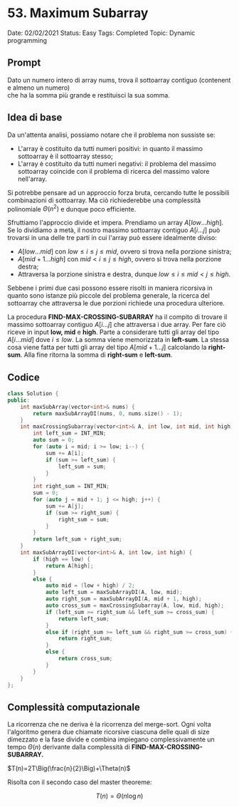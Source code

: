 <script src="https://cdn.mathjax.org/mathjax/latest/MathJax.js?config=TeX-AMS-MML_HTMLorMML" type="text/javascript"></script> 
# 53. Maximum Subarray

Date: 02/02/2021
Status: Easy
Tags: Completed
Topic: Dynamic programming

## Prompt

Dato un numero intero di array nums, trova il sottoarray contiguo (contenente almeno un numero) che ha la somma più grande e restituisci la sua somma.

## Idea di base

Da un'attenta analisi, possiamo notare che il problema non sussiste se:

- L'array è costituito da tutti numeri positivi: in quanto il massimo sottoarray è il sottoarray stesso;
- L'array è costituito da tutti numeri negativi: il problema del massimo sottoarray coincide con il problema di ricerca del massimo valore nell'array.

Si potrebbe pensare ad un approccio forza bruta, cercando tutte le possibili combinazioni di sottoarray. Ma ciò richiederebbe una complessità polinomiale $\Theta(n^2)$ e dunque poco efficiente.

Sfruttiamo l'approccio divide et impera. Prendiamo un array $A[low \ldots high]$. Se lo dividiamo a metà, il nostro massimo sottoarray contiguo $A[i \ldots j]$ può trovarsi in una delle tre parti in cui l'array può essere idealmente diviso:

- $A[low \ldots mid]$ con $low \leq i \leq j\leq mid$, ovvero si trova nella porzione sinistra;
- $A[mid+1 \ldots high]$ con $mid < i \leq j\leq high$, ovvero si trova nella porzione destra;
- Attraversa la porzione sinistra e destra, dunque $low \leq i \leq mid < j \leq high$.

Sebbene i primi due casi possono essere risolti in maniera ricorsiva in quanto sono istanze più piccole del problema generale, la ricerca del sottoarray che attraversa le due porzioni richiede una procedura ulteriore. 

La procedura **FIND-MAX-CROSSING-SUBARRAY** ha il compito di trovare il massimo sottoarray contiguo $A[i \ldots j]$ che attraversa i due array. Per fare ciò riceve in input **low, mid** e **high**. Parte a considerare tutti gli array del tipo $A[i \ldots mid]$ dove $i \leq low$. La somma viene memorizzata in **left-sum**. La stessa cosa viene fatta per tutti gli array del tipo $A[mid+1 \ldots j]$ calcolando la **right-sum**. Alla fine ritorna la somma di **right-sum** e **left-sum**.

## Codice

```cpp
class Solution {
public:
    int maxSubArray(vector<int>& nums) {
        return maxSubArrayDI(nums, 0, nums.size() - 1);
    }
    int maxCrossingSubarray(vector<int>& A, int low, int mid, int high) {
        int left_sum = INT_MIN;
        auto sum = 0;
        for (auto i = mid; i >= low; i--) {
            sum += A[i];
            if (sum >= left_sum) {
                left_sum = sum;
            }
        }
        int right_sum = INT_MIN;
        sum = 0;
        for (auto j = mid + 1; j <= high; j++) {
            sum += A[j];
            if (sum >= right_sum) {
                right_sum = sum;
            }
        }
        return left_sum + right_sum;
    }
    int maxSubArrayDI(vector<int>& A, int low, int high) {
        if (high == low) {
            return A[high];
        }
        else {
            auto mid = (low + high) / 2;
            auto left_sum = maxSubArrayDI(A, low, mid);
            auto right_sum = maxSubArrayDI(A, mid + 1, high);
            auto cross_sum = maxCrossingSubarray(A, low, mid, high);
            if (left_sum >= right_sum && left_sum >= cross_sum) {
                return left_sum;
            }
            else if (right_sum >= left_sum && right_sum >= cross_sum) {
                return right_sum;
            }
            else {
                return cross_sum;
            }
        }
    }
};
```

## Complessità computazionale

La ricorrenza che ne deriva è la ricorrenza del merge-sort. Ogni volta l'algoritmo genera due chiamate ricorsive ciascuna delle quali di size dimezzato e la fase divide e combina impiegano complessivamente un tempo $\Theta(n)$ derivante dalla complessità di **FIND-MAX-CROSSING-SUBARRAY.** 

$T(n)=2T\Big(\frac{n}{2}\Big)+\Theta(n)$

Risolta con il secondo caso del master theoreme:

$$T(n)=\Theta(n\log n)$$


